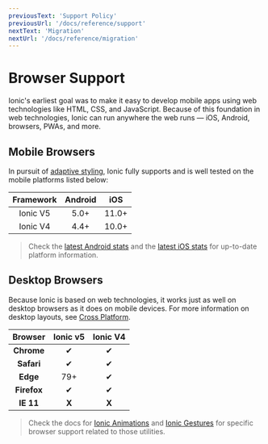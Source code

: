 ```yaml
---
previousText: 'Support Policy'
previousUrl: '/docs/reference/support'
nextText: 'Migration'
nextUrl: '/docs/reference/migration'
---
```


# Browser Support

Ionic's earliest goal was to make it easy to develop mobile apps using web technologies like HTML, CSS, and JavaScript. Because of this foundation in web technologies, Ionic can run anywhere the web runs — iOS, Android, browsers, PWAs, and more.


## Mobile Browsers

In pursuit of [adaptive styling](/docs/core-concepts/fundamentals#adaptive-styling), Ionic fully supports and is well tested on the mobile platforms listed below:

| Framework | Android | iOS   |
|:---------:|:-------:|:-----:|
| Ionic V5  | 5.0+    | 11.0+ |
| Ionic V4  | 4.4+  | 10.0+ |

> Check the [latest Android stats](https://developer.android.com/about/dashboards/) and the [latest iOS stats](https://developer.apple.com/support/app-store/) for up-to-date platform information.


## Desktop Browsers

Because Ionic is based on web technologies, it works just as well on desktop browsers as it does on mobile devices. For more information on desktop layouts, see [Cross Platform](/docs/core-concepts/cross-platform#desktop).


| Browser     | Ionic v5 | Ionic V4 |
|:-----------:|:--------:|:--------:|
| **Chrome**  | ✔        | ✔        |
| **Safari**  | ✔        | ✔        |
| **Edge**    | 79+      | ✔        |
| **Firefox** | ✔        | ✔        |
| **IE 11**   | **X**    | **X**        |



> Check the docs for [Ionic Animations](/docs/utilities/animations#browser-support) and [Ionic Gestures](/docs/utilities/gestures#browser-support) for specific browser support related to those utilities.
